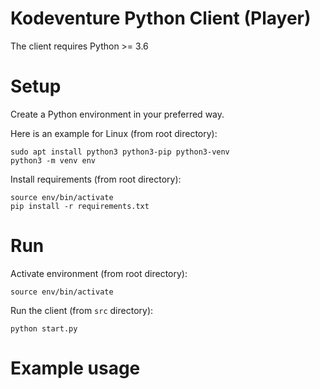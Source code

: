 Kodeventure Python Client (Player)
====

The client requires Python >= 3.6

# Setup

Create a Python environment in your preferred way.

Here is an example for Linux (from root directory):

```
sudo apt install python3 python3-pip python3-venv
python3 -m venv env
```

Install requirements (from root directory):

```
source env/bin/activate
pip install -r requirements.txt
```

# Run

Activate environment (from root directory):

```
source env/bin/activate
```

Run the client (from `src` directory):

```
python start.py
```

# Example usage
